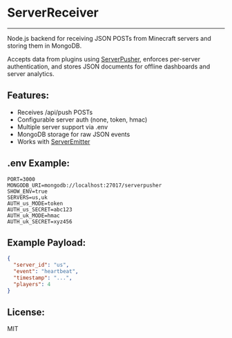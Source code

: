 # ServerReceiver
--------------

Node.js backend for receiving JSON POSTs from Minecraft servers and storing them in MongoDB.

Accepts data from plugins using [ServerPusher](https://github.com/CappyTech/ServerPusher), enforces per-server authentication, and stores JSON documents for offline dashboards and server analytics.

## Features:
- Receives /api/push POSTs
- Configurable server auth (none, token, hmac)
- Multiple server support via .env
- MongoDB storage for raw JSON events
- Works with [ServerEmitter](https://github.com/CappyTech/ServerEmitter)

## .env Example:
```env
PORT=3000
MONGODB_URI=mongodb://localhost:27017/serverpusher
SHOW_ENV=true
SERVERS=us,uk
AUTH_us_MODE=token
AUTH_us_SECRET=abc123
AUTH_uk_MODE=hmac
AUTH_uk_SECRET=xyz456
```
## Example Payload:
```json
{
  "server_id": "us",
  "event": "heartbeat",
  "timestamp": "...",
  "players": 4
}
```
## License:
MIT
